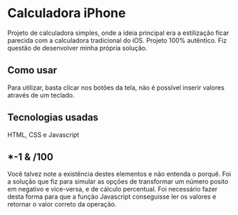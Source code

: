 # Calculadora iPhone
 Projeto de calculadora simples, onde a ideia principal era a estilização ficar parecida com a calculadora tradicional do iOS. 
 Projeto 100% autêntico. Fiz questão de desenvolver minha própria solução.
## Como usar
Para utilizar, basta clicar nos botões da tela, não é possível inserir valores através de um teclado.
## Tecnologias usadas
HTML, CSS e Javascript
## *-1 & /100
Você talvez note a existência destes elementos e não entenda o porquê. Foi a solução que fiz para simular as opções de transformar um número posito em negativo e vice-versa, e de cálculo percentual. Foi necessário fazer desta forma para que a função Javascript conseguisse ler os valores e retornar o valor correto da operação.


